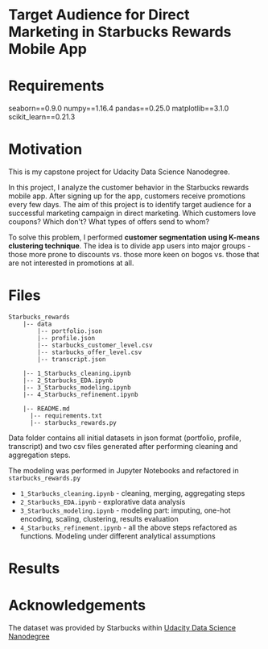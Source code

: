 # Target Audience for Direct Marketing in Starbucks Rewards Mobile App

# Requirements
seaborn==0.9.0
numpy==1.16.4
pandas==0.25.0
matplotlib==3.1.0
scikit_learn==0.21.3

# Motivation
This is my capstone project for Udacity Data Science Nanodegree. 

In this project, I analyze the customer behavior in the Starbucks rewards mobile app. After signing up for the app, customers receive promotions every few days. The aim of this project is to identify target audience for a successful marketing campaign in direct marketing. Which customers love coupons? Which don't? What types of offers send to whom?

To solve this problem, I performed **customer segmentation using K-means clustering technique**. 
The idea is to divide app users into major groups - those more prone to discounts vs. those more keen on bogos vs. those that are not interested in promotions at all.


# Files
```
Starbucks_rewards
    |-- data
        |-- portfolio.json
        |-- profile.json
        |-- starbucks_customer_level.csv
        |-- starbucks_offer_level.csv
        |-- transcript.json
       
    |-- 1_Starbucks_cleaning.ipynb
    |-- 2_Starbucks_EDA.ipynb
    |-- 3_Starbucks_modeling.ipynb
    |-- 4_Starbucks_refinement.ipynb
    
    |-- README.md
	  |-- requirements.txt
	  |-- starbucks_rewards.py	
```

Data folder contains all initial datasets in json format (portfolio, profile, transcript) and two csv files generated after performing cleaning and aggregation steps.

The modeling was performed in Jupyter Notebooks and refactored in `starbucks_rewards.py`
 - `1_Starbucks_cleaning.ipynb` - cleaning, merging, aggregating steps
 - `2_Starbucks_EDA.ipynb` - explorative data analysis
 - `3_Starbucks_modeling.ipynb` - modeling part: imputing, one-hot encoding, scaling, clustering, results evaluation
 - `4_Starbucks_refinement.ipynb` - all the above steps refactored as functions. Modeling under different analytical assumptions


# Results


# Acknowledgements

The dataset was provided by Starbucks within [Udacity Data Science Nanodegree](https://www.udacity.com/course/data-scientist-nanodegree--nd025)

